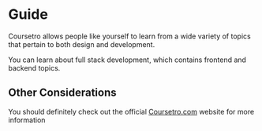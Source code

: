 # Guide

Coursetro allows people like yourself to learn from a wide variety of topics that pertain to both design and development.

You can learn about full stack development, which contains frontend and backend topics.

## Other Considerations

You should definitely check out the official [Coursetro.com](https://coursetro.com) website for more information
